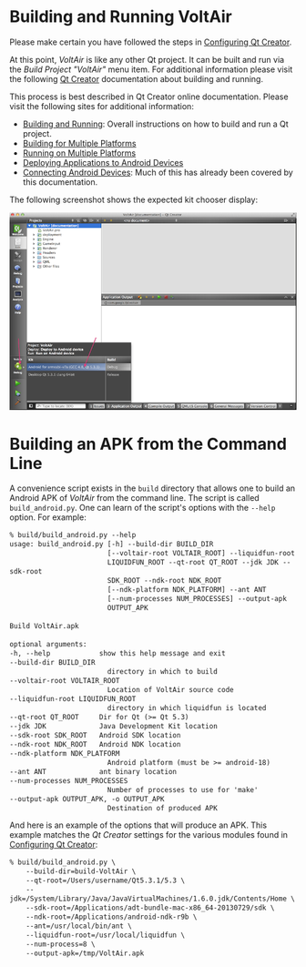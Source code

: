 # Building and Running VoltAir

Please make certain you have followed the steps in [Configuring Qt Creator][].

At this point, *VoltAir* is like any other Qt project. It can be built and run via the
*Build Project "VoltAir"* menu item. For additional information please visit the following
[Qt Creator][] documentation about building and running.

This process is best described in Qt Creator online documentation.  Please visit the following
sites for additional information:
* [Building and Running][]: Overall instructions on how to build and run a Qt project.
* [Building for Multiple Platforms][]
* [Running on Multiple Platforms][]
* [Deploying Applications to Android Devices][]
* [Connecting Android Devices][]: Much of this has already been covered by this documentation.

The following screenshot shows the expected kit chooser display:

![VoltAir Kit Chooser](QtCreatorBuildAndRun.png)


# Building an APK from the Command Line

A convenience script exists in the `build` directory that allows one to build an Android APK of
*VoltAir* from the command line. The script is called `build_android.py`. One can learn of the
script's options with the `--help` option. For example:

    % build/build_android.py --help
    usage: build_android.py [-h] --build-dir BUILD_DIR
                            [--voltair-root VOLTAIR_ROOT] --liquidfun-root
                            LIQUIDFUN_ROOT --qt-root QT_ROOT --jdk JDK --sdk-root
                            SDK_ROOT --ndk-root NDK_ROOT
                            [--ndk-platform NDK_PLATFORM] --ant ANT
                            [--num-processes NUM_PROCESSES] --output-apk
                            OUTPUT_APK

    Build VoltAir.apk

    optional arguments:
    -h, --help            show this help message and exit
    --build-dir BUILD_DIR
                            directory in which to build
    --voltair-root VOLTAIR_ROOT
                            Location of VoltAir source code
    --liquidfun-root LIQUIDFUN_ROOT
                            directory in which liquidfun is located
    --qt-root QT_ROOT     Dir for Qt (>= Qt 5.3)
    --jdk JDK             Java Development Kit location
    --sdk-root SDK_ROOT   Android SDK location
    --ndk-root NDK_ROOT   Android NDK location
    --ndk-platform NDK_PLATFORM
                            Android platform (must be >= android-18)
    --ant ANT             ant binary location
    --num-processes NUM_PROCESSES
                            Number of processes to use for 'make'
    --output-apk OUTPUT_APK, -o OUTPUT_APK
                            Destination of produced APK

And here is an example of the options that will produce an APK. This example matches the
*Qt Creator* settings for the various modules found in [Configuring Qt Creator][]:

    % build/build_android.py \
        --build-dir=build-VoltAir \
        --qt-root=/Users/username/Qt5.3.1/5.3 \
        --jdk=/System/Library/Java/JavaVirtualMachines/1.6.0.jdk/Contents/Home \
        --sdk-root=/Applications/adt-bundle-mac-x86_64-20130729/sdk \
        --ndk-root=/Applications/android-ndk-r9b \
        --ant=/usr/local/bin/ant \
        --liquidfun-root=/usr/local/liquidfun \
        --num-process=8 \
        --output-apk=/tmp/VoltAir.apk

[Qt Creator]: http://qt-project.org/doc/qtcreator-3.0/
[Configuring Qt Creator]: md__configuring_qt_creator.html
[Building and Running]: http://qt-project.org/doc/qtcreator-3.0/creator-building-running.html
[Building for Multiple Platforms]: http://qt-project.org/doc/qtcreator-3.0/creator-building-targets.html
[Running on Multiple Platforms]: http://qt-project.org/doc/qtcreator-3.0/creator-running-targets.html
[Deploying Applications to Android Devices]: http://qt-project.org/doc/qtcreator-3.0/creator-deploying-android.html
[Connecting Android Devices]: http://qt-project.org/doc/qtcreator-3.0/creator-developing-android.html
